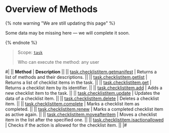 # Overview of Methods

{% note warning "We are still updating this page" %}

Some data may be missing here — we will complete it soon.

{% endnote %}

> Scope: [`task`](../../scopes/permissions.md)
>
> Who can execute the method: any user

#|
|| **Method** | **Description** ||
|| [task.checklistitem.getmanifest](./task-checklist-item-get-manifest.md) | Returns a list of methods and their descriptions. ||
|| [task.checklistitem.getlist](./task-checklist-item-get-list.md) | Returns a list of checklist items in the task. ||
|| [task.checklistitem.get](./task-checklist-item-get.md) | Returns a checklist item by its identifier. ||
|| [task.checklistitem.add](./task-checklist-item-add.md) | Adds a new checklist item to the task. ||
|| [task.checklistitem.update](./task-checklist-item-update.md) | Updates the data of a checklist item. ||
|| [task.checklistitem.delete](./task-checklist-item-delete.md) | Deletes a checklist item. ||
|| [task.checklistitem.complete](./task-checklist-item-complete.md) | Marks a checklist item as completed. ||
|| [task.checklistitem.renew](./task-checklist-item-renew.md) | Marks a completed checklist item as active again. ||
|| [task.checklistitem.moveafteritem](./task-checklist-item-move-after-item.md) | Moves a checklist item in the list after the specified one. ||
|| [task.checklistitem.isactionallowed](./task-checklist-item-is-action-allowed.md) | Checks if the action is allowed for the checklist item. ||
|#